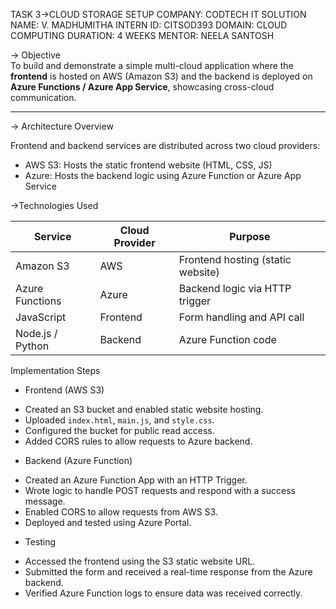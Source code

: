 TASK 3->CLOUD STORAGE SETUP 
COMPANY: CODTECH IT SOLUTION 
NAME: V. MADHUMITHA
INTERN ID: CITSOD393
DOMAIN: CLOUD COMPUTING 
DURATION: 4 WEEKS 
MENTOR: NEELA SANTOSH

-> Objective  
To build and demonstrate a simple multi-cloud application where the **frontend** is hosted on AWS (Amazon S3) and the backend is deployed on **Azure Functions / Azure App Service**, showcasing cross-cloud communication.

---

-> Architecture Overview

Frontend and backend services are distributed across two cloud providers:

- AWS S3: Hosts the static frontend website (HTML, CSS, JS)
- Azure: Hosts the backend logic using Azure Function or Azure App Service



->Technologies Used

| Service          | Cloud Provider | Purpose                         |
|------------------|----------------|----------------------------------|
| Amazon S3        | AWS            | Frontend hosting (static website) |
| Azure Functions  | Azure          | Backend logic via HTTP trigger   |
| JavaScript       | Frontend       | Form handling and API call       |
| Node.js / Python | Backend        | Azure Function code              |


 Implementation Steps

* Frontend (AWS S3)
- Created an S3 bucket and enabled static website hosting.
- Uploaded `index.html`, `main.js`, and `style.css`.
- Configured the bucket for public read access.
- Added CORS rules to allow requests to Azure backend.

* Backend (Azure Function)
- Created an Azure Function App with an HTTP Trigger.
- Wrote logic to handle POST requests and respond with a success message.
- Enabled CORS to allow requests from AWS S3.
- Deployed and tested using Azure Portal.



* Testing

- Accessed the frontend using the S3 static website URL.
- Submitted the form and received a real-time response from the Azure backend.
- Verified Azure Function logs to ensure data was received correctly.
